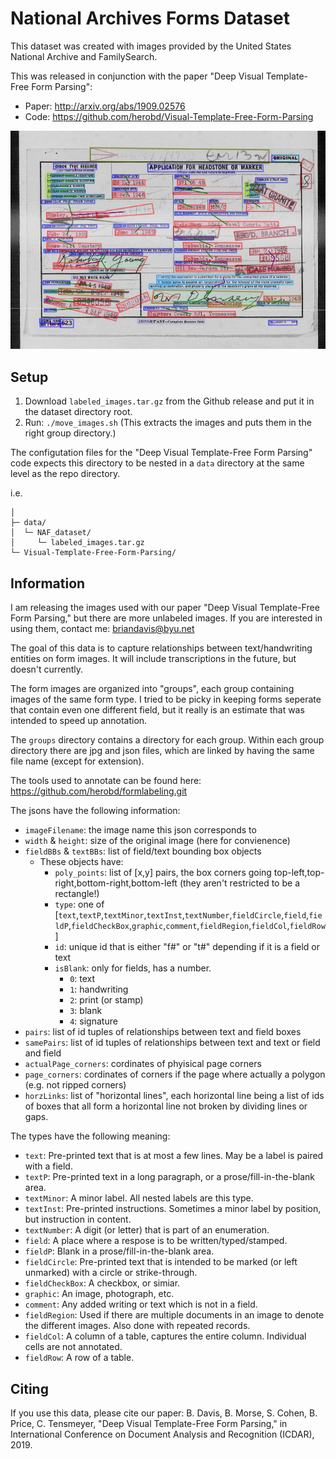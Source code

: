 # National Archives Forms Dataset

This dataset was created with images provided by the United States National Archive and FamilySearch.

This was released in conjunction with the paper "Deep Visual Template-Free Form Parsing":
* Paper: http://arxiv.org/abs/1909.02576
* Code: https://github.com/herobd/Visual-Template-Free-Form-Parsing


![Annotated image from dataset](/ex_images/ex_dataset.png)

## Setup
1. Download `labeled_images.tar.gz` from the Github release and put it in the dataset directory root.
2. Run: `./move_images.sh`  (This extracts the images and puts them in the right group directory.)

The configutation files for the "Deep Visual Template-Free Form Parsing" code expects this directory to be nested in a `data` directory at the same level as the repo directory.

i.e.
```
│
├─ data/
│  └─ NAF_dataset/
│     └─ labeled_images.tar.gz
└─ Visual-Template-Free-Form-Parsing/
```


## Information

I am releasing the images used with our paper "Deep Visual Template-Free Form Parsing," but there are more unlabeled images. If you are interested in using them, contact me: briandavis@byu.net


The goal of this data is to capture relationships between text/handwriting entities on form images.
It will include transcriptions in the future, but doesn't currently.

The form images are organized into "groups", each group containing images of the same form type.
I tried to be picky in keeping forms seperate that contain even one different field, but it really is an estimate that was intended to speed up annotation.

The `groups` directory contains a directory for each group.
Within each group directory there are jpg and json files, which are linked by having the same file name (except for extension).

The tools used to annotate can be found here: <https://github.com/herobd/formlabeling.git>


The jsons have the following information:

* `imageFilename`: the image name this json corresponds to
* `width` & `height`: size of the original image (here for convienence)
* `fieldBBs` & `textBBs`: list of field/text bounding box objects
  * These objects have:
    * `poly_points`: list of [x,y] pairs, the box corners going top-left,top-right,bottom-right,bottom-left (they aren't restricted to be a rectangle!)
    * `type`: one of [`text`,`textP`,`textMinor`,`textInst`,`textNumber`,`fieldCircle`,`field`,`fieldP`,`fieldCheckBox`,`graphic`,`comment`,`fieldRegion`,`fieldCol`,`fieldRow`]
    * `id`: unique id that is either "f#" or "t#" depending if it is a field or text
    * `isBlank`: only for fields, has a number.
      * `0`: text
      * `1`: handwriting
      * `2`: print (or stamp)
      * `3`: blank
      * `4`: signature
* `pairs`: list of id tuples of relationships between text and field boxes
* `samePairs`: list of id tuples of relationships between text and text or field and field
* `actualPage_corners`: cordinates of phyisical page corners
* `page_corners`: cordinates of corners if the page where actually a polygon (e.g. not ripped corners)
* `horzLinks`: list of "horizontal lines", each horizontal line being a list of ids of boxes that all form a horizontal line not broken by dividing lines or gaps.



The types have the following meaning:
* `text`: Pre-printed text that is at most a few lines. May be a label is paired with a field.
* `textP`: Pre-printed text in a long paragraph, or a prose/fill-in-the-blank area.
* `textMinor`: A minor label. All nested labels are this type.
* `textInst`: Pre-printed instructions. Sometimes a minor label by position, but instruction in content.
* `textNumber`: A digit (or letter) that is part of an enumeration.
* `field`: A place where a respose is to be written/typed/stamped.
* `fieldP`: Blank in a prose/fill-in-the-blank area.
* `fieldCircle`: Pre-printed text that is intended to be marked (or left unmarked) with a circle or strike-through.
* `fieldCheckBox`: A checkbox, or simiar.
* `graphic`: An image, photograph, etc.
* `comment`: Any added writing or text which is not in a field.
* `fieldRegion`: Used if there are multiple documents in an image to denote the different images. Also done with repeated records.
* `fieldCol`: A column of a table, captures the entire column. Individual cells are not annotated.
* `fieldRow`: A row of a table.

## Citing

If you use this data, please cite our paper:
B. Davis, B. Morse, S. Cohen, B. Price, C. Tensmeyer, "Deep Visual Template-Free Form Parsing," in International Conference on Document Analysis and Recognition (ICDAR),  2019.
